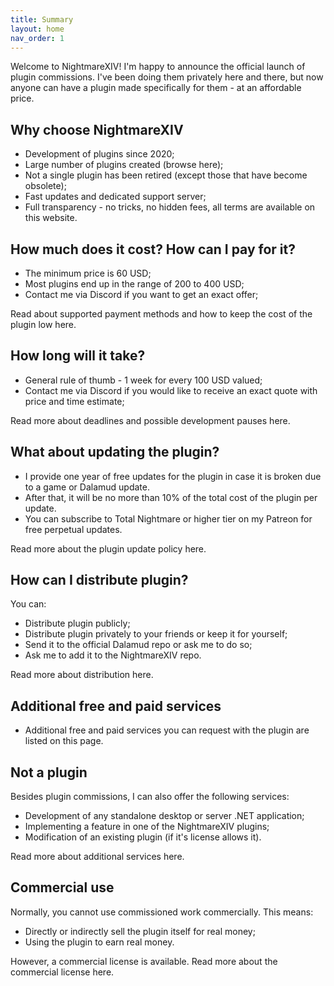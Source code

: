 ```yaml
---
title: Summary
layout: home
nav_order: 1
---
```

Welcome to NightmareXIV! I'm happy to announce the official launch of plugin commissions. I've been doing them privately here and there, but now anyone can have a plugin made specifically for them - at an affordable price. 

## Why choose NightmareXIV
- Development of plugins since 2020;
- Large number of plugins created (browse here);
- Not a single plugin has been retired (except those that have become obsolete);
- Fast updates and dedicated support server;
- Full transparency - no tricks, no hidden fees, all terms are available on this website.

## How much does it cost? How can I pay for it?
- The minimum price is 60 USD;
- Most plugins end up in the range of 200 to 400 USD;
- Contact me via Discord if you want to get an exact offer;

Read about supported payment methods and how to keep the cost of the plugin low here.

## How long will it take?
- General rule of thumb - 1 week for every 100 USD valued;
- Contact me via Discord if you would like to receive an exact quote with price and time estimate;

Read more about deadlines and possible development pauses here.

## What about updating the plugin? 
- I provide one year of free updates for the plugin in case it is broken due to a game or Dalamud update. 
- After that, it will be no more than 10% of the total cost of the plugin per update. 
- You can subscribe to Total Nightmare or higher tier on my Patreon for free perpetual updates.

Read more about the plugin update policy here.

## How can I distribute plugin?
You can:
- Distribute plugin publicly;
- Distribute plugin privately to your friends or keep it for yourself;
- Send it to the official Dalamud repo or ask me to do so;
- Ask me to add it to the NightmareXIV repo.

Read more about distribution here.

## Additional free and paid services
- Additional free and paid services you can request with the plugin are listed on this page. 

## Not a plugin
Besides plugin commissions, I can also offer the following services:
- Development of any standalone desktop or server .NET application;
- Implementing a feature in one of the NightmareXIV plugins;
- Modification of an existing plugin (if it's license allows it).

Read more about additional services here.

## Commercial use
Normally, you cannot use commissioned work commercially. This means:
- Directly or indirectly sell the plugin itself for real money;
- Using the plugin to earn real money.

However, a commercial license is available. Read more about the commercial license here.

